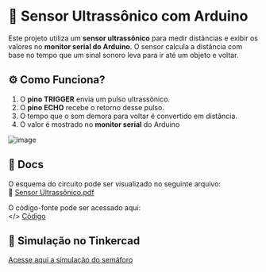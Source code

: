 # 📡 Sensor Ultrassônico com Arduino

Este projeto utiliza um **sensor ultrassônico** para medir distâncias e exibir os valores no **monitor serial do Arduino**. O sensor calcula a distância com base no tempo que um sinal sonoro leva para ir até um objeto e voltar.

## ⚙️ Como Funciona?
1. O **pino TRIGGER** envia um pulso ultrassônico.
2. O **pino ECHO** recebe o retorno desse pulso.
3. O tempo que o som demora para voltar é convertido em distância.
4. O valor é mostrado no **monitor serial** do Arduino

![image](https://github.com/user-attachments/assets/64e97eca-ef82-49cd-ab13-11918f084062)

## 📂 Docs  
O esquema do circuito pode ser visualizado no seguinte arquivo:  
📄 [Sensor Ultrassônico.pdf](docs/Sensor%20Ultrass%C3%B4nico.pdf)  

O código-fonte pode ser acessado aqui:  
</> [Código](src/sensor.ino)  


## 🔗 Simulação no Tinkercad
[Acesse aqui a simulação do semáforo](https://www.tinkercad.com/things/9vQ1JMXBe7l-sensor-ultrassonico?sharecode=4dW8RHvU8C7ZafbCxqkpLUHNCDzWWhmmKWGl_FAmt24)





